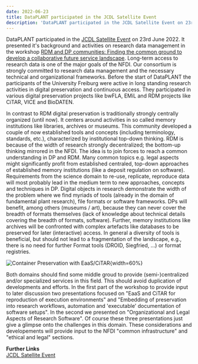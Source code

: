 ```yaml
---
date: 2022-06-23
title: DataPLANT participated in the JCDL Satellite Event 
description: 'DataPLANT participated in the JCDL Satellite Event on 23rd June 2022. It presented its background and activities on research data management in the workshop "RDM and DP communities"'
---
```


DataPLANT participated in the [JCDL Satellite Event](https://2022.jcdl.org/nfdi-satellite-event/) on 23rd June 2022. It presented it's background and activities on research data management in the workshop [RDM and DP communities: Finding the common ground to develop a collaborative future service landscape](https://2022.jcdl.org/nfdi-satellite-event/#workshop-rdm). Long-term access to research data is one of the major goals of the NFDI. Our consortium is strongly committed to research data management and the necessary technical and organizational frameworks. Before the start of DataPLANT the participants of the University Freiburg were active in long standing research activities in digital preservation and continuous access. They participated in various digital preservation projects like bwFLA, EMiL and RDM projects like CiTAR, VICE and BioDATEN.

In contrast to RDM digital preservation is traditionally strongly centrally organized (until now). It  centers around activities in so called memory institutions like libraries, archives or museums. This community developed a couple of now established tools and concepts (including terminology, standards, etc.), characterized by institutional top-down thinking. RDM is because of the width of research strongly decentralized; the bottom-up thinking mirrored in the NFDI. The idea is to join forces to reach a common understanding in DP and RDM. Many common topics e.g. legal aspects might significantly profit from established centraled, top-down approaches of established memory institutions (like a deposit regulation on software). Requirements from the science domain to re-use, replicate, reproduce data will most probably lead in the medium term to new approaches, concepts and techniques in DP. Digital objects in research demonstrate the width of the problem where we find myriads of tools (already in the domain of fundamental plant research), file formats or software frameworks. DPs will benefit, among others (museums / art), because they can never cover the breadth of formats themselves (lack of knowledge about technical details covering the breadth of formats, software). Further, memory institutions like archives will be confronted with complex artefacts like databases to be preserved for later (interactive) access. In general a diversity of tools is beneficial, but should not lead to a fragmentation of the landscape, e.g., there is no need for further Format tools (DROID, Siegfried, ...) or format registries.

![Container Preservation with EaaS/CiTAR](/src/assets/images/news/container-preservation.png "Container Preservation with EaaS/CiTAR"){width=60%}

Both domains should find some middle groud to provide (semi-)centralized and/or specialized services in this field. This should avoid duplication of developments and efforts. In the first part of the workshop to provide input to later discussion two presentations focused on "EaaS and CiTAR for reproduction of execution environments" and "Embedding of preservation into research workflows, automation and 'executable' documentation of software setups". In the second we presented on "Organizational and Legal Aspects of Research Software".
Of course these three presentations just give a glimpse onto the challenges in this domain. These considerations and developements will provide input to the NFDI "common infrastructure" and "ethical and legal" sections.

**Further Links**  
[JCDL Satellite Event](https://2022.jcdl.org/nfdi-satellite-event/)